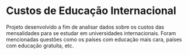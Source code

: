 # Custos de Educação Internacional
Projeto desenvolvido a fim de analisar dados sobre os custos das mensalidades para se estudar em universidades internacionais. Foram mencionadas questões como os países com educação mais cara, países com educação gratuita, etc.
